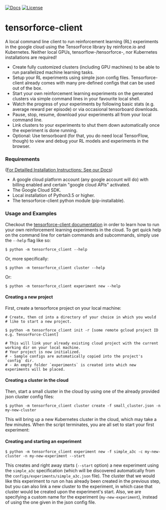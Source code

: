 [![Docs](https://readthedocs.org/projects/tensorforce-client/badge)](http://tensorforce-client.readthedocs.io/en/latest/)
[![License](https://img.shields.io/badge/license-Apache%202.0-blue.svg)](https://github.com/reinforceio/tensorforce-client/blob/master/LICENSE)

# tensorforce-client
A local command line client to run reinforcement learning (RL)
experiments in the google cloud using the TensorForce library by
reinforce.io and Kubernetes.
Neither local GPUs, tensorflow-/tensorforce-, nor Kubernetes
installations are required!


- Create fully customized clusters (including GPU machines) to
be able to run parallelized machine learning tasks.
- Setup your RL experiments using simple json config files.
Tensorforce-client already comes with many pre-defined configs that
can be used out of the box.
- Start your own reinforcement learning experiments on the generated
clusters via simple command lines in your favourite local shell.
- Watch the progress of your experiments by following basic stats
(e.g. average reward per episode) or via occasional tensorboard
downloads.
- Pause, stop, resume, download your experiments all from your
local command line.
- Link clusters to your experiments to shut them down automatically
once the experiment is done running.
- Optional: Use tensorboard (for that, you do need local TensorFlow, though) to
view and debug your RL models and experiments in the browser.


### Requirements

([For Detailled Installation Instructions: See our Docs](http://tensorforce-client.readthedocs.io/en/latest/))

- A google cloud platform account (any google account will do) with
billing enabled and certain "google cloud APIs" activated.
- The Google Cloud SDK.
- Local installation of Python3.5 or higher.
- The tensorforce-client python module (pip-installable).



### Usage and Examples

Checkout the [tensorforce-client documentation](http://tensorforce-client.readthedocs.io/en/latest/) in order to
learn how to run your own reinforcement learning
experiments in the cloud. To get quick help on the command line
for certain commands and subcommands, simply use the `--help` flag
like so:

```
$ python -m tensorforce_client --help
```

Or, more specifically:

```
$ python -m tensorforce_client cluster --help
```

Or:

```
$ python -m tensorforce_client experiment new --help
```


#### Creating a new project

First, create a tensorforce project on your local machine:

```
# Create, then cd into a directory of your choice in which you would
# like to start a new project.

$ python -m tensorforce_client init -r [some remote gcloud project ID e.g. TensorForce-Client]

# This will link your already existing cloud project with the current working dir on your local machine.
# Your project is now initialized.
# - Sample configs are automatically copied into the project's `config` dir.
# - An empty folder `experiments` is created into which new experiments will be placed.
```


#### Creating a cluster in the cloud

Then, start a small cluster in the cloud by using one of the already
provided json cluster config files:

```
$ python -m tensorforce_client cluster create -f small_cluster.json -n my-new-cluster
```

This will bring up a new Kubernetes cluster in the cloud, which may take
a few minutes. When the script terminates, you are all set to start your
first experiment:

#### Creating and starting an experiment

```
$ python -m tensorforce_client experiment new -f simple_a3c -c my-new-cluster -n my-new-experiment --start
```

This creates and right away starts (`--start` option) a new experiment using the
`simple_a3c` specification (which will be discovered automatically from the
`configs/experiments/simple_a3c.json` file). The cluster that we would like this experiment
to run on has already been created in the previous step, but you can also link
a new cluster to the experiment, in which case that cluster would be created upon the experiment's
start. Also, we are specifying a custom name for the experiment (`my-new-experiment`), instead of
using the one given in the json config file.

